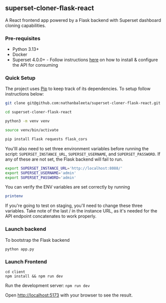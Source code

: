 ## superset-cloner-flask-react
A React frontend app powered by a Flask backend with Superset dashboard cloning capabilities.

### Pre-requisites
- Python 3.13+
- Docker
- Superset 4.0.0+ - Follow instructions [here](https://github.com/nathanbaleeta/magasin-superset-dashboard-cloner/blob/main/SUPERSET_SETUP.md) on how to install & configure the API for consuming

### Quick Setup
The project uses [Pip]([https://python-poetry.org/](https://pypi.org/project/pip/)) to keep track of its dependencies. To setup follow instructions below:

```bash
git clone git@github.com:nathanbaleeta/superset-cloner-flask-react.git

cd superset-cloner-flask-react

python3 -m venv venv

source venv/bin/activate

pip install Flask requests flask_cors
```

You'lll also need to set three environment variables before running the script: ```SUPERSET_INSTANCE_URL```, ```SUPERSET_USERNAME```, and ```SUPERSET_PASSWORD```. If any of these are not set, the Flask backend will fail to run. 

```bash
export SUPERSET_INSTANCE_URL='http://localhost:8088/'
export SUPERSET_USERNAME='admin'
export SUPERSET_PASSWORD='admin'
```

You can verify the ENV variables are set correctly by running
```bash
printenv
```

If you're going to test on staging, you'll need to change these three variables. Take note of the last / in the instance URL, as it's needed for the API endpoint concatenates to work properly.

### Launch backend
To bootstrap the Flask backend
```
python app.py
```

### Launch Frontend
```
cd client
npm install && npm run dev
```

Run the development server: `npm run dev`

Open [http://localhost:5173](http://localhost:5173) with your browser to see the result.

